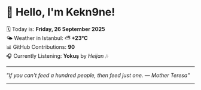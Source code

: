 # 👋 Hello, I'm Kekn9ne!

🗓️ Today is: **Friday, 26 September 2025**  
🌤️ Weather in Istanbul: **⛅️  +23°C**  
📊 GitHub Contributions: **90**  
🎧 Currently Listening: **Yokuş** by *Heijan* 🎶

---

_"If you can't feed a hundred people, then feed just one. — *Mother Teresa*"_

---
